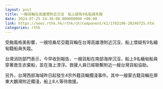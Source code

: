 ```yaml
---
layout: post
title: 一艘貨輪在高雄港附近沉沒　船上疑有9名船員失蹤
date: 2024-07-25 14:38:08.000000000 +08:00
link: https://news.rthk.hk/rthk/ch/component/k2/1763106-20240725.htm
categories: rthk
---
```


受颱風格美影響，一艘坦桑尼亞籍貨輪在台灣高雄港附近沉沒，船上懷疑有9名緬甸籍船員失蹤。

台灣消防部門表示，今早收到報告，一艘貨船在南部海岸沉沒，船上9名緬甸船員穿著救生衣棄船，並在海上漂浮。救援人員已經聯繫附近一艘台灣貨船協助。

另外，台灣西部海域昨日起發生4宗外籍貨輪擱淺事件。其中一艘蒙古籍貨輪在屏東大鵬灣附近擱淺，船上8人等待救援。

